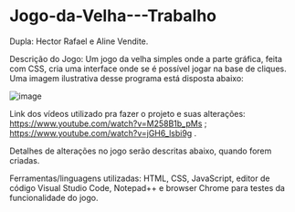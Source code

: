 # Jogo-da-Velha---Trabalho
Dupla: Hector Rafael e Aline Vendite.

Descrição do Jogo: Um jogo da velha simples onde a parte gráfica, feita com CSS,
cria uma interface onde se é possível jogar na base de cliques. Uma imagem ilustrativa desse programa está disposta abaixo:

![image](https://user-images.githubusercontent.com/110543201/192110470-fbb03fc2-b2e5-4ec0-8003-f1e60a9ed154.png)

Link dos vídeos utilizado pra fazer o projeto e suas alterações: https://www.youtube.com/watch?v=M258B1b_pMs ; https://www.youtube.com/watch?v=jGH6_lsbi9g .

Detalhes de alterações no jogo serão descritas abaixo, quando forem criadas. 

Ferramentas/linguagens utilizadas: HTML, CSS, JavaScript, editor de código Visual Studio Code, Notepad++ e browser Chrome para testes da funcionalidade do jogo. 
